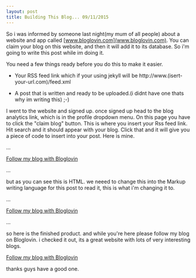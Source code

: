 ```yaml
---
layout: post
title: Building This Blog... 09/11/2015
---
```

So i was informed by someone last night(my mum of all people) about a website and app called [www.bloglovin.com](www.bloglovin.com). You can claim your blog on this website, and then it will add it to its database. So i'm going to write this post while im doing it. 

You need a few things ready before you do this to make it easier.

* Your RSS feed link which if your using jekyll will be http://www.(isert-your-url.com)/feed.xml 

* A post that is written and ready to be uploaded.(i didnt have one thats why im writing this) ;-)

I went to the website and signed up. once signed up head to the blog analytics link, which is in the profile dropdown menu. On this page you have to click the "claim blog" button. This is where you insert your Rss feed link. Hit search and it should appear with your blog. Click that and it will give you a piece of code to insert into your post. Here is mine.

...

<a href="http://www.bloglovin.com/blog/14549121/?claim=6kdp29rybe3">Follow my blog with Bloglovin</a>

...

but as you can see this is HTML. we neeed to change this into the Markup writing language for this post to read it, this is what i'm changing it to.

...

[Follow my blog with Bloglovin](http://www.bloglovin.com/blog/14549121/?claim=6kdp29rybe3)

...

so here is the finished product. and while you're here please follow my blog on Bloglovin. i checked it out, its a great website with lots of very interesting blogs.

[Follow my blog with Bloglovin](http://www.bloglovin.com/blog/14549121/?claim=6kdp29rybe3)

thanks guys have a good one.